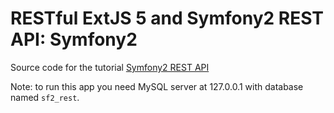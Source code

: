 # RESTful ExtJS 5 and Symfony2 REST API: Symfony2

Source code for the tutorial [Symfony2 REST API](http://level7systems.co.uk/en/symfony2-rest-api/)

Note: to run this app you need MySQL server at 127.0.0.1 with database named `sf2_rest`.
